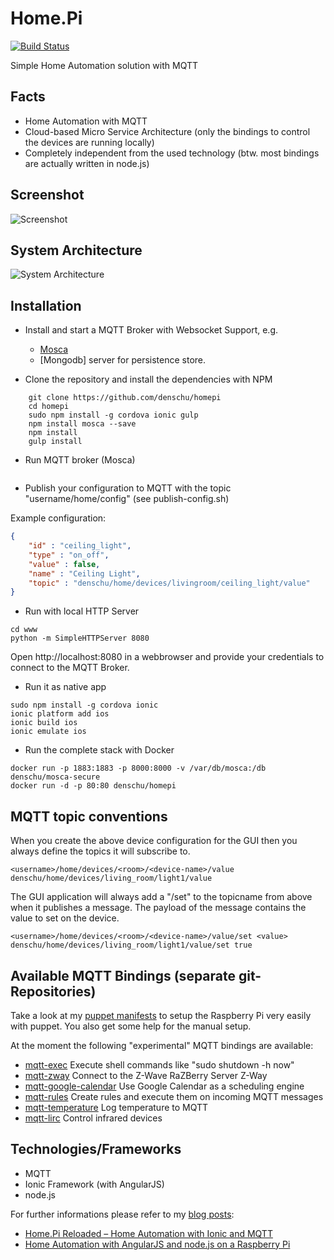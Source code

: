 # Home.Pi

[![Build Status](https://travis-ci.org/denschu/home.pi.png)](https://travis-ci.org/denschu/home.pi)

Simple Home Automation solution with MQTT

## Facts

* Home Automation with MQTT
* Cloud-based Micro Service Architecture (only the bindings to control the devices are running locally)
* Completely independent from the used technology (btw. most bindings are actually written in node.js)

## Screenshot

![Screenshot](screenshot.png)

## System Architecture

![System Architecture](sys_arch_homepi.jpg)

## Installation

* Install and start a MQTT Broker with Websocket Support, e.g.
	* [Mosca](http://www.mosca.io/)
	* [Mongodb] server for persistence store.

* Clone the repository and install the dependencies with NPM

```shell
	git clone https://github.com/denschu/homepi
	cd homepi
	sudo npm install -g cordova ionic gulp
	npm install mosca --save
	npm install
	gulp install
```

* Run MQTT broker (Mosca)
```node mosca_run.js
```

* Publish your configuration to MQTT with the topic "username/home/config" (see publish-config.sh)

Example configuration:

```json
{
	"id" : "ceiling_light",
	"type" : "on_off",
	"value" : false,
	"name" : "Ceiling Light",
	"topic" : "denschu/home/devices/livingroom/ceiling_light/value"
}
```

* Run with local HTTP Server

```shell
cd www
python -m SimpleHTTPServer 8080
```
Open http://localhost:8080 in a webbrowser and provide your credentials to connect to the MQTT Broker.

* Run it as native app

```shell
sudo npm install -g cordova ionic
ionic platform add ios
ionic build ios
ionic emulate ios
```

* Run the complete stack with Docker

```shell
docker run -p 1883:1883 -p 8000:8000 -v /var/db/mosca:/db denschu/mosca-secure
docker run -d -p 80:80 denschu/homepi
```



## MQTT topic conventions

When you create the above device configuration for the GUI then you always define the topics it will subscribe to.

	<username>/home/devices/<room>/<device-name>/value
	denschu/home/devices/living_room/light1/value

The GUI application will always add a "/set" to the topicname from above when it publishes a message. The payload of the message contains the value to set on the device.

	<username>/home/devices/<room>/<device-name>/value/set <value>
	denschu/home/devices/living_room/light1/value/set true

## Available MQTT Bindings (separate git-Repositories)

Take a look at my [puppet manifests](https://github.com/denschu/homepi-puppet) to setup the Raspberry Pi very easily with puppet. You also get some help for the manual setup.

At the moment the following "experimental" MQTT bindings are available:

* [mqtt-exec](https://npmjs.org/package/mqtt-exec) Execute shell commands like "sudo shutdown -h now"
* [mqtt-zway](https://npmjs.org/package/mqtt-zway) Connect to the Z-Wave RaZBerry Server Z-Way
* [mqtt-google-calendar](https://npmjs.org/package/mqtt-google-calendar) Use Google Calendar as a scheduling engine
* [mqtt-rules](https://github.com/denschu/mqtt-rules) Create rules and execute them on incoming MQTT messages
* [mqtt-temperature](https://github.com/denschu/mqtt-temperature) Log temperature to MQTT
* [mqtt-lirc](https://github.com/denschu/mqtt-lirc) Control infrared devices

## Technologies/Frameworks

* MQTT
* Ionic Framework (with AngularJS)
* node.js

For further informations please refer to my [blog posts](https://blog.codecentric.de/en/author/dsc/):
* [Home.Pi Reloaded – Home Automation with Ionic and MQTT](https://blog.codecentric.de/en/2014/09/home-pi-reloaded-home-automation-ionic-mqtt)
* [Home Automation with AngularJS and node.js on a Raspberry Pi](https://blog.codecentric.de/en/2013/03/home-automation-with-angularjs-and-node-js-on-a-raspberry-pi/)


